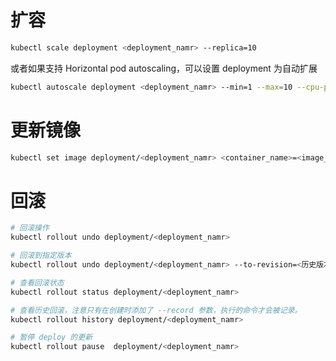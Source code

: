 # 扩容

```bash
kubectl scale deployment <deployment_namr> --replica=10
```

或者如果支持 Horizontal pod autoscaling，可以设置 deployment 为自动扩展

```bash
kubectl autoscale deployment <deployment_namr> --min=1 --max=10 --cpu-percent=80
```

# 更新镜像

```bash
kubectl set image deployment/<deployment_namr> <container_name>=<image_name>:<tag>
```

# 回滚

```bash
# 回滚操作
kubectl rollout undo deployment/<deployment_namr>

# 回滚到指定版本
kubectl rollout undo deployment/<deployment_namr> --to-revision=<历史版本>

# 查看回滚状态
kubectl rollout status deployment/<deployment_namr>

# 查看历史回滚，注意只有在创建时添加了 --record 参数，执行的命令才会被记录。
kubectl rollout history deployment/<deployment_namr>

# 暂停 deploy 的更新
kubectl rollout pause  deployment/<deployment_namr>
```

